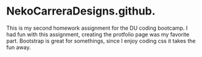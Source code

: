 # NekoCarreraDesigns.github.
This is my second homework assignment for the DU coding bootcamp. I had fun with this assignment, creating the protfolio page was my favorite part. Bootstrap is great for somethings, since I enjoy coding css it takes the fun away. 
